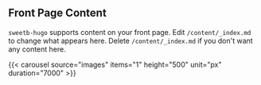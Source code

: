 ## Front Page Content

`sweetb-hugo` supports content on your front page. Edit `/content/_index.md` to change what appears here. Delete `/content/_index.md` if you don't want any content here.

{{< carousel source="images" items="1" height="500" unit="px" duration="7000" >}}